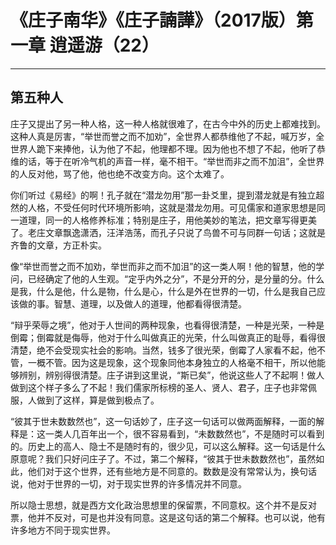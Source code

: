 # 《庄子南华》《庄子諵譁》（2017版）第一章 逍遥游（22）

------

## 第五种人

庄子又提出了另一种人格，这一种人格就很难了，在古今中外的历史上都难找到。这种人真是厉害，“举世而誉之而不加劝”，全世界人都恭维他了不起，喊万岁，全世界人跪下来捧他，认为他了不起，他理都不理。因为他也不想了不起，他听了恭维的话，等于在听冷气机的声音一样，毫不相干。“举世而非之而不加沮”，全世界的人反对他，骂了他，他也绝不改变方向。这个太难了。

你们听过《易经》的啊！孔子就在“潜龙勿用”那一卦爻里，提到潜龙就是有独立超然的人格，不受任何时代环境所影响，这就是潜龙勿用。可见儒家和道家思想是同一道理，同一的人格修养标准；特别是庄子，用他美妙的笔法，把文章写得更美了。老庄文章飘逸潇洒，汪洋浩荡，而孔子只说了鸟兽不可与同群一句话；这就是齐鲁的文章，方正朴实。

像“举世而誉之而不加劝，举世而非之而不加沮”的这一类人啊！他的智慧，他的学问，已经确定了他的人生观。“定乎内外之分”，不是分开的分，是分量的分。什么是我，什么是他，什么是物，什么是心，什么是外在世界的一切，什么是我自己应该做的事。智慧、道理，以及做人的道理，他都看得很清楚。

“辩乎荣辱之境”，他对于人世间的两种现象，也看得很清楚，一种是光荣，一种是倒霉；倒霉就是侮辱，他对于什么叫做真正的光荣，什么叫做真正的耻辱，看得很清楚，绝不会受现实社会的影响。当然，钱多了很光荣，倒霉了人家看不起，他不管，一概不管。因为这是现象，这个现象同他本身独立的人格毫不相干，所以他能够辨别，辨别得很清楚。庄子讲到这里说，“斯已矣”，他说这些人了不起啊！做人做到这个样子多么了不起！我们儒家所标榜的圣人、贤人、君子，庄子也非常佩服，人做到了这样，算是做到极点了。

“彼其于世未数数然也”，这一句话妙了，庄子这一句话可以做两面解释，一面的解释是：这一类人几百年出一个，很不容易看到，“未数数然也”，不是随时可以看到的。历史上的高人、隐士不是随时有的，很少见，可以这么解释。这一句话是什么原意呢？我们只好问庄子了。不过，第二个解释，“彼其于世未数数然也”，虽然如此，他们对于这个世界，还有些地方是不同意的。数数是没有常常认为，换句话说，他对于世界的一切，对于现实世界的许多情况并不同意。

所以隐士思想，就是西方文化政治思想里的保留票，不同意权。这个并不是反对票，他并不反对，可是也并没有同意。这是这句话的第二个解释。也可以说，他有许多地方不同于现实世界。